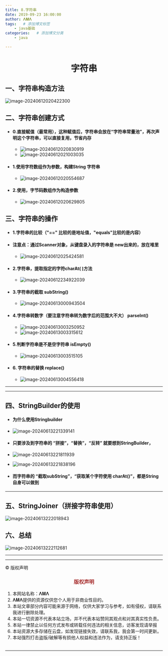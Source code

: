 ```yaml
---
title: 8.字符串
date: 2019-09-23 16:00:00
author: 𝚲𝚳𝚲
tags:   # 添加博文标签
	- java基础
categories:   # 添加博文分类
	- java

---
```


<h1><center>字符串</center></h1>

## 一、字符串构造方法

 ![image-20240612020422300](https://gitee.com/lmlpla/blogimages/raw/master/imgs/202406120204744.png)



## 二、字符串创建方式

- #### 0.直接赋值（最常用），这种赋值后，字符串会放在“字符串常量池”，再次声明这个字符串，可以直接复用，节省内存

  - ![image-20240612020830919](https://gitee.com/lmlpla/blogimages/raw/master/imgs/202406120208164.png)
  - ![image-20240612021003035](https://gitee.com/lmlpla/blogimages/raw/master/imgs/202406120210516.png)

- #### 1.使用字符数组作为参数，构建String 字符串

  - ![image-20240612020554687](https://gitee.com/lmlpla/blogimages/raw/master/imgs/202406120205226.png)

- #### 2.使用，字节码数组作为构造参数

  - ![image-20240612020629805](https://gitee.com/lmlpla/blogimages/raw/master/imgs/202406120206771.png)

## 三、字符串的操作

- #### 1.字符串的比较（"==" 比较的是地址值，"equals"比较的是内容）

- #### 注意点：通过Scanner对象，从键盘录入的字符串是 new出来的，放在堆里

  - ![image-20240612025424581](https://gitee.com/lmlpla/blogimages/raw/master/imgs/202406120254618.png)

- #### 2.字符串，提取指定的字符charAt( )方法

  -  ![image-20240612234922039](https://gitee.com/lmlpla/blogimages/raw/master/imgs/202406122349265.png)

- #### 3.字符串的截取 subString()

  - ![image-20240613000943504](https://gitee.com/lmlpla/blogimages/raw/master/imgs/202406130009394.png)

- #### 4.字符串转数字（要注意字符串转为数字后的范围大不大） parseInt()

  - ![image-20240613003250952](https://gitee.com/lmlpla/blogimages/raw/master/imgs/202406130032296.png)
  - ![image-20240613003315612](https://gitee.com/lmlpla/blogimages/raw/master/imgs/202406130033810.png)

- #### 5.判断字符串是不是空字符串  isEmpty()

  - ![image-20240613003515105](https://gitee.com/lmlpla/blogimages/raw/master/imgs/202406130035252.png)

- #### 6. 字符串的替换 replace()

  - ![image-20240613004556418](https://gitee.com/lmlpla/blogimages/raw/master/imgs/202406130045568.png)



---

---

## 四、StringBuilder的使用

- #### 为什么使用Stringbuilder

- ![image-20240613221339141](https://gitee.com/lmlpla/blogimages/raw/master/imgs/202406132213540.png)

- #### 只要涉及到字符串的 “拼接”，“替换”，“反转” 就要想到StringBuilder，

- ![image-20240613221811939](https://gitee.com/lmlpla/blogimages/raw/master/imgs/202406132218896.png)

- ![image-20240613221838196](https://gitee.com/lmlpla/blogimages/raw/master/imgs/202406132218554.png)

- #### 而字符串的 “截取subString”，“获取某个字符使用 charAt()”，都是String自身可以做到

---

## 五、StringJoiner（拼接字符串使用）

![image-20240613222018943](https://gitee.com/lmlpla/blogimages/raw/master/imgs/202406132220873.png)



## 六、总结

![image-20240613222112681](https://gitee.com/lmlpla/blogimages/raw/master/imgs/202406132221218.png)





---


----

© 版权声明

<escape>

<div>
    <h3 align="center"  style="color: brown;" >版权声明</h3>
    <table>
   		<tr>
    		<ol>
				<li>本网站名称：𝚲𝚳𝚲</li>
				<li>𝚲𝚳𝚲提供的资源仅供您个人用于非商业性目的。</li>
				<li>本站文章部分内容可能来源于网络，仅供大家学习与参考，如有侵权，请联系我进行删除处理。</li>
				<li>本站一切资源不代表本站立场，并不代表本站赞同其观点和对其真实性负责。</li>
        		<li>本站一律禁止以任何方式发布或转载任何违法的相关信息，访客发现请举报</li> 
        		<li>本站资源大多存储在云盘，如发现链接失效，请联系我，我会第一时间更新。</li>
        		<li>本站强烈打击盗版/破解等有损他人权益和违法作为，请支持正版！</li>  
			</ol>
		</tr>
	</table>
</div>








</escape>

----



